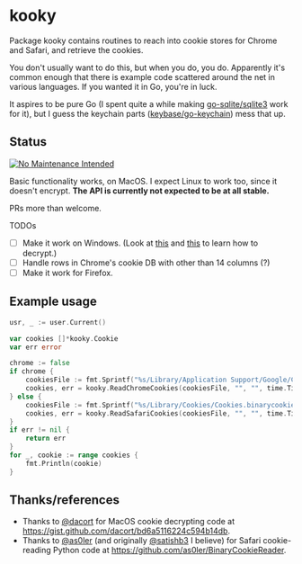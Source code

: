 # kooky

Package kooky contains routines to reach into cookie stores for Chrome
and Safari, and retrieve the cookies.

You don't usually want to do this, but when you do, you do. Apparently
it's common enough that there is example code scattered around the net
in various languages. If you wanted it in Go, you're in luck.

It aspires to be pure Go (I spent quite a while making
[go-sqlite/sqlite3](https://github.com/go-sqlite/sqlite3) work for
it), but I guess the keychain parts
([keybase/go-keychain](http://github.com/keybase/go-keychain)) mess that up.

## Status

[![No Maintenance Intended](http://unmaintained.tech/badge.svg)](http://unmaintained.tech/)

Basic functionality works, on MacOS. I expect Linux to work too, since
it doesn't encrypt. **The API is currently not expected to be at all stable.**

PRs more than welcome.

TODOs

- [ ] Make it work on Windows. (Look at
      [this](https://play.golang.org/p/fknP9AuLU-) and
      [this](https://github.com/cfstras/chromecsv/blob/master/crypt_windows.go)
      to learn how to decrypt.)
- [ ] Handle rows in Chrome's cookie DB with other than 14 columns (?)
- [ ] Make it work for Firefox.

## Example usage
```go
usr, _ := user.Current()

var cookies []*kooky.Cookie
var err error

chrome := false
if chrome {
	cookiesFile := fmt.Sprintf("%s/Library/Application Support/Google/Chrome/Default/Cookies", usr.HomeDir)
	cookies, err = kooky.ReadChromeCookies(cookiesFile, "", "", time.Time{})
} else {
	cookiesFile := fmt.Sprintf("%s/Library/Cookies/Cookies.binarycookies", usr.HomeDir)
	cookies, err = kooky.ReadSafariCookies(cookiesFile, "", "", time.Time{})
}
if err != nil {
	return err
}
for _, cookie := range cookies {
	fmt.Println(cookie)
}
```

## Thanks/references
- Thanks to [@dacort](http://github.com/dacort) for MacOS cookie decrypting
  code at https://gist.github.com/dacort/bd6a5116224c594b14db.
- Thanks to [@as0ler](http://github.com/as0ler)
  (and originally [@satishb3](http://github.com/satishb3) I believe) for
  Safari cookie-reading Python code at https://github.com/as0ler/BinaryCookieReader.
